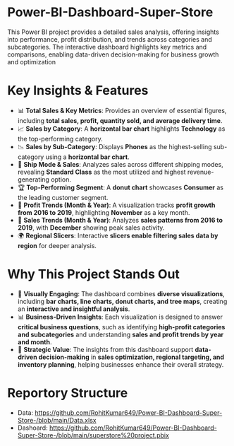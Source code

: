 # Power-BI-Dashboard-Super-Store
This Power BI project provides a detailed sales analysis, offering insights into performance, profit distribution, and trends across categories and subcategories. The interactive dashboard highlights key metrics and comparisons, enabling data-driven decision-making for business growth and optimization


# Key Insights & Features  

- 📊 **Total Sales & Key Metrics**: Provides an overview of essential figures, including **total sales, profit, quantity sold, and average delivery time**.  
- 📈 **Sales by Category**: A **horizontal bar chart** highlights **Technology** as the top-performing category.  
- 📉 **Sales by Sub-Category**: Displays **Phones** as the highest-selling sub-category using a **horizontal bar chart**.  
- 🚚 **Ship Mode & Sales**: Analyzes sales across different shipping modes, revealing **Standard Class** as the most utilized and highest revenue-generating option.  
- 🏆 **Top-Performing Segment**: A **donut chart** showcases **Consumer** as the leading customer segment.  
- 📅 **Profit Trends (Month & Year)**: A visualization tracks **profit growth from 2016 to 2019**, highlighting **November** as a key month.  
- 📆 **Sales Trends (Month & Year)**: Analyzes **sales patterns from 2016 to 2019**, with **December** showing peak sales activity.  
- 🌍 **Regional Slicers**: Interactive **slicers enable filtering sales data by region** for deeper analysis.  



# Why This Project Stands Out  

- 🎨 **Visually Engaging**: The dashboard combines **diverse visualizations**, including **bar charts, line charts, donut charts, and tree maps**, creating an **interactive and insightful analysis**.  
- 📊 **Business-Driven Insights**: Each visualization is designed to answer **critical business questions**, such as identifying **high-profit categories and subcategories** and understanding **sales and profit trends by year and month**.  
- 🚀 **Strategic Value**: The insights from this dashboard support **data-driven decision-making** in **sales optimization, regional targeting, and inventory planning**, helping businesses enhance their overall strategy.

# Reportory Structure
- Data: https://github.com/RohitKumar649/Power-BI-Dashboard-Super-Store-/blob/main/Data.xlsx
- Dashoard: https://github.com/RohitKumar649/Power-BI-Dashboard-Super-Store-/blob/main/superstore%20project.pbix
